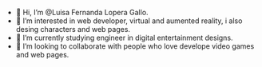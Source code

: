 - 👋 Hi, I’m @Luisa Fernanda Lopera Gallo.
- 👀 I’m interested in web developer, virtual and aumented reality, i also desing characters and web pages.
- 🌱 I’m currently studying engineer in digital entertainment designs.
- 💞️ I’m looking to collaborate with people who love develope video games and web pages. 

<!---
LuisaLopera115/LuisaLopera115 is a ✨ special ✨ repository because its `README.md` (this file) appears on your GitHub profile.
You can click the Preview link to take a look at your changes.
--->
